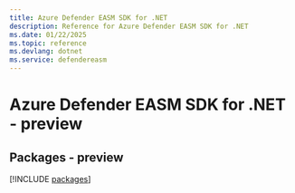 ```yaml
---
title: Azure Defender EASM SDK for .NET
description: Reference for Azure Defender EASM SDK for .NET
ms.date: 01/22/2025
ms.topic: reference
ms.devlang: dotnet
ms.service: defendereasm
---
```

# Azure Defender EASM SDK for .NET - preview
## Packages - preview
[!INCLUDE [packages](defender-easm-index.md)]